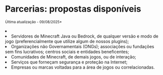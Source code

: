 # Parcerias: propostas disponíveis

<sup>Última atualização - 09/08/2025*</sup>

<list type="none">
    <li>
        <list type="bullet">
            <li>
                Servidores de Minecraft Java ou Bedrock, de qualquer versão e modo de jogo (preferencialmente que utilize algum de nossos plugins);
            </li>
            <li>
                Organizações não Governamentais (ONGs); associações ou fundações sem fins lucrativos; centros sociais e entidades beneficentes;
            </li>
            <li>
                Comunidades de Minecraft, de demais jogos, ou de interação;
            </li>
            <li>
                Serviços que forneçam segurança e proteção na Internet;
            </li>
            <li>
                Empresas ou marcas voltadas para a área de jogos ou correlacionadas.
            </li>
        </list>
    </li>
</list>